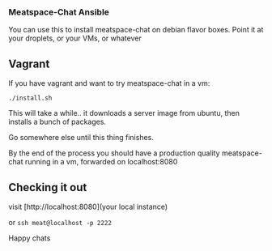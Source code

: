 ### Meatspace-Chat Ansible

You can use this to install meatspace-chat on debian flavor boxes.
Point it at your droplets, or your VMs, or whatever

## Vagrant

If you have vagrant and want to try meatspace-chat in a vm:

`./install.sh`

This will take a while.. it downloads a server image from ubuntu, then installs a bunch of packages.

Go somewhere else until this thing finishes.

By the end of the process you should have a production quality meatspace-chat running in a vm, forwarded on localhost:8080

## Checking it out

visit [http://localhost:8080](your local instance)

or `ssh meat@localhost -p 2222`

Happy chats
